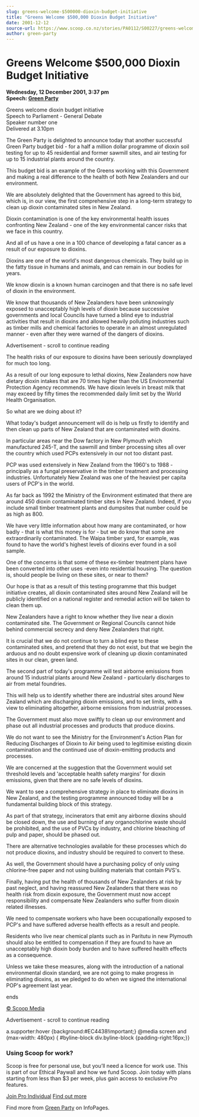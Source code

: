 ```yaml
---
slug: greens-welcome-$500000-dioxin-budget-initiative
title: "Greens Welcome $500,000 Dioxin Budget Initiative"
date: 2001-12-12
source-url: https://www.scoop.co.nz/stories/PA0112/S00227/greens-welcome-500000-dioxin-budget-initiative.htm
author: green-party
---
```

Greens Welcome $500,000 Dioxin Budget Initiative
================================================

**Wednesday, 12 December 2001, 3:37 pm**  
**Speech: [Green Party](https://info.scoop.co.nz/Green_Party)**

Greens welcome dioxin budget initiative  
Speech to Parliament - General Debate  
Speaker number one  
Delivered at 3.10pm

The Green Party is delighted to announce today that another successful Green Party budget bid - for a half a million dollar programme of dioxin soil testing for up to 45 residential and former sawmill sites, and air testing for up to 15 industrial plants around the country.

This budget bid is an example of the Greens working with this Government and making a real difference to the health of both New Zealanders and our environment.

We are absolutely delighted that the Government has agreed to this bid, which is, in our view, the first comprehensive step in a long-term strategy to clean up dioxin contaminated sites in New Zealand.

Dioxin contamination is one of the key environmental health issues confronting New Zealand - one of the key environmental cancer risks that we face in this country.

And all of us have a one in a 100 chance of developing a fatal cancer as a result of our exposure to dioxins.

Dioxins are one of the world's most dangerous chemicals. They build up in the fatty tissue in humans and animals, and can remain in our bodies for years.

We know dioxin is a known human carcinogen and that there is no safe level of dioxin in the environment.

We know that thousands of New Zealanders have been unknowingly exposed to unacceptably high levels of dioxin because successive governments and local Councils have turned a blind eye to industrial activities that result in dioxins and allowed heavily polluting industries such as timber mills and chemical factories to operate in an almost unregulated manner - even after they were warned of the dangers of dioxins.

Advertisement - scroll to continue reading





The health risks of our exposure to dioxins have been seriously downplayed for much too long.

As a result of our long exposure to lethal dioxins, New Zealanders now have dietary dioxin intakes that are 70 times higher than the US Environmental Protection Agency recommends. We have dioxin levels in breast milk that may exceed by fifty times the recommended daily limit set by the World Health Organisation.

So what are we doing about it?

What today's budget announcement will do is help us firstly to identify and then clean up parts of New Zealand that are contaminated with dioxins.

In particular areas near the Dow factory in New Plymouth which manufactured 245-T, and the sawmill and timber processing sites all over the country which used PCPs extensively in our not too distant past.

PCP was used extensively in New Zealand from the 1960's to 1988 - principally as a fungal preservative in the timber treatment and processing industries. Unfortunately New Zealand was one of the heaviest per capita users of PCP's in the world.

As far back as 1992 the Ministry of the Environment estimated that there are around 450 dioxin contaminated timber sites in New Zealand. Indeed, if you include small timber treatment plants and dumpsites that number could be as high as 800.

We have very little information about how many are contaminated, or how badly - that is what this money is for - but we do know that some are extraordinarily contaminated. The Waipa timber yard, for example, was found to have the world's highest levels of dioxins ever found in a soil sample.

One of the concerns is that some of these ex-timber treatment plans have been converted into other uses -even into residential housing. The question is, should people be living on these sites, or near to them?

Our hope is that as a result of this testing programme that this budget initiative creates, all dioxin contaminated sites around New Zealand will be publicly identified on a national register and remedial action will be taken to clean them up.

New Zealanders have a right to know whether they live near a dioxin contaminated site. The Government or Regional Councils cannot hide behind commercial secrecy and deny New Zealanders that right.

It is crucial that we do not continue to turn a blind eye to these contaminated sites, and pretend that they do not exist, but that we begin the arduous and no doubt expensive work of cleaning up dioxin contaminated sites in our clean, green land.

The second part of today's programme will test airborne emissions from around 15 industrial plants around New Zealand - particularly discharges to air from metal foundries.

This will help us to identify whether there are industrial sites around New Zealand which are discharging dioxin emissions, and to set limits, with a view to eliminating altogether, airborne emissions from industrial processes.

The Government must also move swiftly to clean up our environment and phase out all industrial processes and products that produce dioxins.

We do not want to see the Ministry for the Environment's Action Plan for Reducing Discharges of Dioxin to Air being used to legitimise existing dioxin contamination and the continued use of dioxin-emitting products and processes.

We are concerned at the suggestion that the Government would set threshold levels and 'acceptable health safety margins' for dioxin emissions, given that there are no safe levels of dioxins.

We want to see a comprehensive strategy in place to eliminate dioxins in New Zealand, and the testing programme announced today will be a fundamental building block of this strategy.

As part of that strategy, incinerators that emit any airborne dioxins should be closed down, the use and burning of any organochlorine waste should be prohibited, and the use of PVCs by industry, and chlorine bleaching of pulp and paper, should be phased out.

There are alternative technologies available for these processes which do not produce dioxins, and industry should be required to convert to these.

As well, the Government should have a purchasing policy of only using chlorine-free paper and not using building materials that contain PVS's.

Finally, having put the health of thousands of New Zealanders at risk by past neglect, and having reassured New Zealanders that there was no health risk from dioxin exposure, the Government must now accept responsibility and compensate New Zealanders who suffer from dioxin related illnesses.

We need to compensate workers who have been occupationally exposed to PCP's and have suffered adverse health effects as a result and people.

Residents who live near chemical plants such as in Paritutu in new Plymouth should also be entitled to compensation if they are found to have an unacceptably high dioxin body burden and to have suffered health effects as a consequence.

Unless we take these measures, along with the introduction of a national environmental dioxin standard, we are not going to make progress in eliminating dioxins, as we pledged to do when we signed the international POP's agreement last year.

ends

  

[© Scoop Media](http://www.scoop.co.nz/about/terms.html)  

Advertisement - scroll to continue reading



a.supporter:hover {background:#EC4438!important;} @media screen and (max-width: 480px) { #byline-block div.byline-block {padding-right:16px;}}

### Using Scoop for work?

Scoop is free for personal use, but you’ll need a licence for work use. This is part of our Ethical Paywall and how we fund Scoop. Join today with plans starting from less than $3 per week, plus gain access to exclusive _Pro_ features.  
  
[Join Pro Individual](https://pro.scoop.co.nz/Individual/?from=ProIn24) [Find out more](https://pro.scoop.co.nz/using-scoop-for-work/?from=ProIn24)

Find more from [Green Party](https://info.scoop.co.nz/Green_Party) on InfoPages.